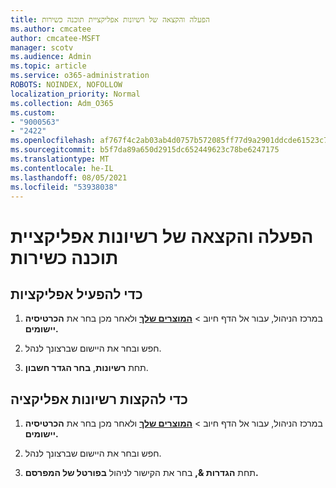 ```yaml
---
title: הפעלה והקצאה של רשיונות אפליקציית תוכנה כשירות
ms.author: cmcatee
author: cmcatee-MSFT
manager: scotv
ms.audience: Admin
ms.topic: article
ms.service: o365-administration
ROBOTS: NOINDEX, NOFOLLOW
localization_priority: Normal
ms.collection: Adm_O365
ms.custom:
- "9000563"
- "2422"
ms.openlocfilehash: af767f4c2ab03ab4d0757b572085ff77d9a2901ddcde61523c7f314b11726f25
ms.sourcegitcommit: b5f7da89a650d2915dc652449623c78be6247175
ms.translationtype: MT
ms.contentlocale: he-IL
ms.lasthandoff: 08/05/2021
ms.locfileid: "53938038"
---
```

# <a name="activate-and-assign-software-as-a-service-app-licenses"></a>הפעלה והקצאה של רשיונות אפליקציית תוכנה כשירות 

## <a name="to-activate-apps"></a>כדי להפעיל אפליקציות

1. במרכז הניהול, עבור אל הדף חיוב  >  **[המוצרים שלך](https://go.microsoft.com/fwlink/p/?linkid=842054)** ולאחר מכן בחר את **הכרטיסיה יישומים.**

2. חפש ובחר את היישום שברצונך לנהל.

3. תחת **רשיונות**, **בחר הגדר חשבון**.  

## <a name="to-assign-app-licenses"></a>כדי להקצות רשיונות אפליקציה

1. במרכז הניהול, עבור אל הדף חיוב  >  **[המוצרים שלך](https://go.microsoft.com/fwlink/p/?linkid=842054)** ולאחר מכן בחר את **הכרטיסיה יישומים.**

2. חפש ובחר את היישום שברצונך לנהל.  

3. תחת **הגדרות &,** בחר את הקישור לניהול **בפורטל של המפרסם.**